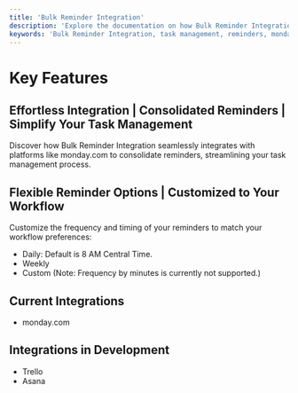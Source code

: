 ```yaml
---
title: 'Bulk Reminder Integration'
description: 'Explore the documentation on how Bulk Reminder Integration simplifies task management by consolidating reminders across platforms like monday.com. Learn about customization options and supported integrations.'
keywords: 'Bulk Reminder Integration, task management, reminders, monday.com integration, customization, documentation, support'
---
```


# Key Features

## Effortless Integration | Consolidated Reminders | Simplify Your Task Management

Discover how Bulk Reminder Integration seamlessly integrates with platforms like monday.com to consolidate reminders, streamlining your task management process.

## Flexible Reminder Options | Customized to Your Workflow

Customize the frequency and timing of your reminders to match your workflow preferences:

- Daily: Default is 8 AM Central Time.
- Weekly
- Custom (Note: Frequency by minutes is currently not supported.)

## Current Integrations

- monday.com

## Integrations in Development

- Trello
- Asana
